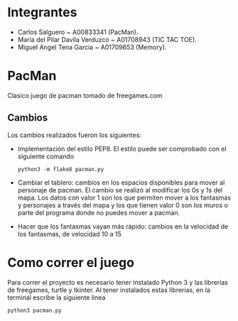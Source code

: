 # Integrantes

- Carlos Salguero ~ A00833341 (PacMan).
- Maria del Pilar Davila Verduzco ~ A01708943 (TIC TAC TOE).
- Miguel Angel Tena Garcia ~ A01709653 (Memory).

# PacMan

Clasico juego de pacman tomado de freegames.com

## Cambios

Los cambios realizados fueron los siguientes:

- Implementación del estilo PEP8. El estilo puede ser comprobado con el siguiente comando

    ```
    python3 -m flake8 pacman.py
    ```

- Cambiar el tablero: cambios en los espacios disponibles para mover al personaje de pacman. El cambio se realizó al modificar los 0s y 1s del mapa. Los datos con valor 1 son los que permiten mover a los fantasmas y personajes a través del mapa y los que tienen valor 0 son los muros o parte del programa donde no puedes mover a pacman.

- Hacer que los fantasmas vayan más rápido: cambios en la velocidad de los fantasmas, de velocidad 10 a 15

# Como correr el juego

Para correr el proyecto es necesario tener instalado Python 3 y las librerias de freegames, turtle y tkinter. Al tener instalados estas librerias, en la terminal escribe la siguiente linea

```
python3 pacman.py
```
